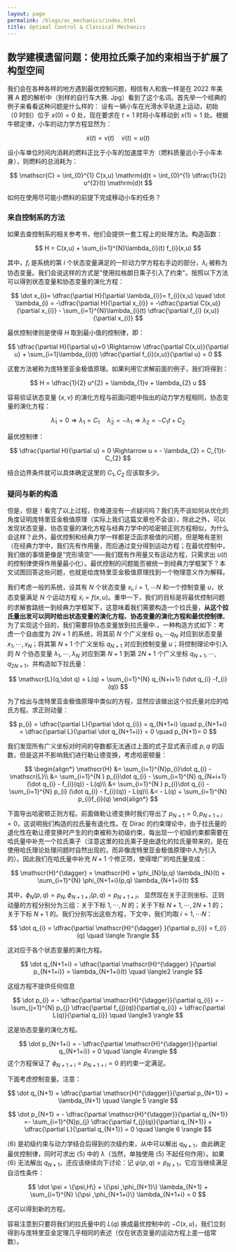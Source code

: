 ```yaml
---
layout: page
permalink: /blogs/oc_mechanics/index.html
title: Optimal Control & Classical Mechanics
---
```


## 数学建模遗留问题：使用拉氏乘子加约束相当于扩展了构型空间


我们会在各种各样的地方遇到最优控制问题，相信有人和我一样是在 2022 年美赛 A 题的解析中（别样的自行车大赛. Jpg）看到了这个名词。首先举一个经典的例子来看看这种问题是什么样的：
设有一辆小车在光滑水平轨道上运动，初始 （$0$ 时刻）位于 $x(0)=0$ 处，现在要求在 $t=1$ 时将小车移动到 $x(1)=1$ 处。根据牛顿定律，小车的动力学方程显然为：

$$
\dot x(t) = v(t) \quad  \dot v(t) = u(t)
$$

设小车单位时间内消耗的燃料正比于小车的加速度平方（燃料质量远小于小车本身），则燃料的总消耗为：

$$
\mathscr{C} = \int_{0}^{1} C(x,u) \mathrm{d}t =  \int_{0}^{1} \dfrac{1}{2} u^{2}(t) \mathrm{d}t
$$

如何在使用尽可能小燃料的前提下完成移动小车的任务？

### 来自控制系的方法

如果去查控制系的相关参考书，他们会提供一套工程上的处理方法。构造函数：

$$
H = C(x,u) + \sum_{i=1}^{N}\lambda_{i}(t) f_{i}(x,u)
$$

其中，$f_{i}$ 是系统的第 $i$ 个状态变量满足的一阶动力学方程右手边的部分，$\lambda_{i}$ 被称为协态变量。我们会说这样的方式是"使用拉格朗日乘子引入了约束"。按照以下方法可以得到状态变量和协态变量的演化方程：

$$
\dot x_{i}= \dfrac{\partial H}{\partial \lambda_{i}}= f_{i}(x,u) \quad \dot \lambda_{i} = -\dfrac{\partial H}{\partial x_{i}} = -\dfrac{\partial C(x,u)}{\partial x_{i}} - \sum_{i=1}^{N}\lambda_{i}(t) \dfrac{\partial f_{i} (x,u)}{\partial x_{i}}
$$

最优控制律则是使得 $H$ 取到最小值的控制律，即：

$$
\dfrac{\partial H}{\partial u}=0 \Rightarrow \dfrac{\partial C(x,u)}{\partial u} + \sum_{i=1}\lambda_{i}(t) \dfrac{\partial f_{i}(x,u)}{\partial u} = 0 
$$

这套方法被称为庞特里亚金极值原理。如果利用它求解前面的例子，我们将得到：

$$
H = \dfrac{1}{2} u^{2} + \lambda_{1}v + \lambda_{2} u
$$

容易验证状态变量 $\{x,v\}$ 的演化方程与前面问题中指出的动力学方程相同，协态变量的演化方程：

$$
\dot \lambda_{1} = 0 \Rightarrow \lambda_{1} = C_{1}  \quad  \dot \lambda_{2} = - \lambda_{1} \Rightarrow \lambda_{2} = -C_{1}t + C_{2}
$$

最优控制律：

$$
\dfrac{\partial H}{\partial u} = 0  \Rightarrow  u = - \lambda_{2} = C_{1}t- C_{2}
$$

结合边界条件就可以具体确定这里的 $C_{1},C_{2}$ 应该取多少。



### 疑问与新的构造
但是，但是！看完了以上过程，你难道没有一点疑问吗？我们先不谈如何从优化的角度证明庞特里亚金极值原理（实际上我们这篇文章也不会谈），除此之外，可以发现状态变量、协态变量的演化方程与经典力学中的哈密顿正则方程相似，为什么会这样？此外，最优控制和经典力学一样都是泛函求极值的问题，但是略有差别（在经典力学中，我们先有作用量，而后通过变分得到运动方程；在最优控制中，我们做的事情更像是“完形填空”——我们既有作用量又有运动方程，只需求出 $u(t)$ 的控制律使得作用量最小化）。最优控制的问题能否被统一到经典力学框架下？本文试图回答这些问题，也就是给庞特里亚金极值原理找到一个物理意义作为解释。

我们考虑一般的系统，设其有 $N$ 个状态变量 $x_{i}, i=1,\cdots N$ 和一个控制变量 $u$，状态变量满足 $N$ 个运动方程 $\dot x_{i}  = f(x,u)$。重申一下，我们的目标是将最优控制问题的求解套路统一到经典力学框架下，这意味着我们需要构造一个拉氏量，**从这个拉氏量出发可以同时给出状态变量的演化方程、协态变量的演化方程和最优控制律**。为了实现这个目的，我们需要将协态变量放到拉氏量中.，一种构造方式如下：考虑一个自由度为 $2N+1$ 的系统，将其前 $N$ 个广义坐标 $q_{1},\cdots q_N$ 对应到状态变量 $x_{1},\cdots ,x_{N}$；将其第 $N+1$ 个广义坐标 $q_{N+1}$ 对应到控制变量 $u$；将控制理论中引入的 $N$ 个协态变量 $\lambda_{1},\cdots ,\lambda_{N}$ 对应到第 $N+1$ 到第 $2N+1$ 个广义坐标 $q_{N+1}, \cdots ,q_{2N+1}$，并构造如下拉氏量：

$$
\mathscr{L}(q,\dot q) = L(q) + \sum_{i=1}^{N} q_{N+i+1} (\dot q_{i} -f_{i}(q))
$$

为了给出与庞特里亚金极值原理中类似的方程，显然应该做出这个拉氏量对应的哈氏方程。求正则动量：

$$
p_{i} = \dfrac{\partial L}{\partial \dot q_{i}} = q_{N+1+i} \quad  p_{N+1+i} = \dfrac{\partial L}{\partial \dot q_{N+1+i}} = 0 \quad  p_{N+1}= 0
$$

我们发现所有广义坐标对时间的导数都无法通过上面的式子显式表示成 $p,q$ 的函数，但是这并不影响我们进行勒让德变换，考虑哈密顿量：

$$
\begin{align*}
\mathscr{H} &= \sum_{i=1}^{N}p_{i}\dot q_{i}  - \mathscr{L}\\
&= \sum_{i=1}^{N } p_{i}\dot q_{i} - \sum_{i=1}^{N} q_{N+i+1} (\dot q_{i} - f_{i}(q)) - L(q)\\
&= \sum_{i=1}^{N } p_{i}\dot q_{i} - \sum_{i=1}^{N} p_{i} (\dot q_{i} - f_{i}(q)) - L(q)\\
&= - L(q) + \sum_{i=1}^{N} p_{i}f_{i}(q) 
\end{align*}
$$

下面导出哈密顿正则方程。前面做勒让德变换时我们导出了 $p_{N+1}=0, p_{N+1+i} = 0$，这说明我们构造的拉氏量有退化性。在 Dirac 的约束理论中，由于拉氏量的退化性在勒让德变换时产生的约束被称为初级约束，每出现一个初级约束都需要在哈氏量中补充一个拉氏乘子（注意这里的拉氏乘子是由退化的拉氏量带来的，是在使用哈氏理论处理问题时自然出现的，而非像庞特里亚金极值原理中人为引入的）。因此我们在哈氏量中补充 $N+1$ 个修正项，使得增广的哈氏量变成：

$$
\mathscr{H}^{\dagger} = \mathscr{H} + \phi_{N}(p,q) \lambda_{N}(t) +  \sum_{i=1}^{N} \phi_{N+1+i}(p,q) \lambda_{N+1+i}(t)
$$

其中，$\phi_{N}(p, q) = p_{N} , \phi_{N+1+i}(p, q) = p_{N+1+i}$。
显然现在关于正则坐标、正则动量的方程分别分为三组：关于下标 $1,\cdots,N$ 的；关于下标 $N+1,\cdots,2N+1$ 的；关于下标 $N+1$ 的。我们分别写出这些方程，下文中，我们均取 $i=1,\cdots N$：

$$
\dot q_{i} =  \dfrac{\partial \mathscr{H}^{\dagger} }{\partial p_{i}} =  f_{i}(q) \quad \langle 1\rangle 
$$

这对应于各个状态变量的演化方程。

$$
\dot q_{N+1+i} =  \dfrac{\partial \mathscr{H}^{\dagger} }{\partial p_{N+1+i}} = \lambda_{N+1+i}(t) \quad \langle2 \rangle 
$$

这组方程不提供任何信息

$$
\dot p_{i} = - \dfrac{\partial \mathscr{H}^{\dagger}}{\partial q_{i}} =   -\sum_{j=1}^{N} p_{j} \dfrac{\partial f_{j}(q)}{\partial q_{i}} + \dfrac{\partial L(q)}{\partial q_{i}} \quad \langle3 \rangle
$$

这是协态变量的演化方程。

$$
\dot p_{N+1+i} = - \dfrac{\partial \mathscr{H}^{\dagger}}{\partial q_{N+1+i}} =  0 \quad   \langle 4\rangle 
$$
这个方程保证了 $\phi_{N+1+i} = p_{N+1+i}=0$ 的约束一定满足。

下面考虑控制变量。注意：

$$
\dot  q_{N+1} =  \dfrac{\partial \mathscr{H}^{\dagger}}{\partial p_{N+1}} =  \lambda_{N+1} \quad \langle 5 \rangle 
$$

$$
\dot p_{N+1} = - \dfrac{\partial \mathscr{H}^{\dagger}}{\partial q_{N+1}} =- \sum_{i=1}^{N}p_{j} \dfrac{\partial f_{j}(q)}{\partial q_{N+1}} + \dfrac{\partial L}{\partial q_{N+1}} = 0 \quad  \langle 6 \rangle 
$$

$\langle 6\rangle$ 是初级约束与动力学结合后得到的次级约束，从中可以解出 $q_{N+1}$，由此确定最优控制律，同时可求出 $\langle 5 \rangle$ 中的 $\lambda$（当然，单独使用 $\langle 5 \rangle$ 不起任何作用）。如果 $\langle 6 \rangle$ 无法解出 $q_{N+1}$，还应该继续向下讨论：记 $\psi (p, q) = \dot p_{N+1}$，它应当继续满足自洽性条件：

$$
\dot \psi  = \{\psi,H\} +  \{\psi  ,\phi_{N+1}\} \lambda_{N+1} + \sum_{i=1}^{N} \{\psi  ,\phi_{N+1+i}\} \lambda_{N+1+i} = 0 
$$

这可以得到新的方程。

容易注意到只要将我们的拉氏量中的 $L(q)$ 换成最优控制中的 $-C(x,u)$，我们立刻得到与庞特里亚金定理几乎相同的表述（仅在状态变量的运动方程上差一组常数）。

